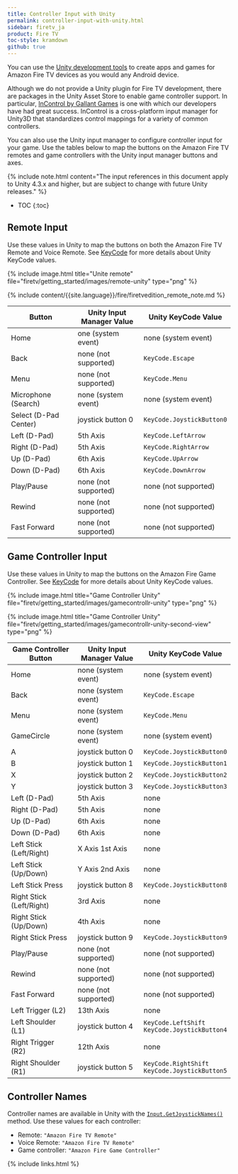 ```yaml
---
title: Controller Input with Unity
permalink: controller-input-with-unity.html
sidebar: firetv_ja
product: Fire TV
toc-style: kramdown
github: true
---
```


You can use the [Unity development tools](http://unity3d.com/unity) to create apps and games for Amazon Fire TV devices as you would any Android device.

Although we do not provide a Unity plugin for Fire TV development, there are packages in the Unity Asset Store to enable game controller support. In particular, [InControl by Gallant Games](http://www.gallantgames.com/incontrol) is one with which our developers have had great success. InControl is a cross-platform input manager for Unity3D that standardizes control mappings for a variety of common controllers.

You can also use the Unity input manager to configure controller input for your game. Use the tables below to map the buttons on the Amazon Fire TV remotes and game controllers with the Unity input manager buttons and axes.

{% include note.html content="The input references in this document apply to Unity 4.3.x and higher, but are subject to change with future Unity releases." %}

* TOC
{:toc}

## Remote Input

Use these values in Unity to map the buttons on both the Amazon Fire TV Remote and Voice Remote. See <a href="http://docs.unity3d.com/ScriptReference/KeyCode.html">KeyCode</a> for more details about Unity KeyCode values.

{% include image.html title="Unite remote" file="firetv/getting_started/images/remote-unity" type="png" %}

{% include content/{{site.language}}/fire/firetvedition_remote_note.md %}

<table class="grid">
<colgroup>
<col width="33%" />
<col width="33%" />
<col width="33%" />
</colgroup>
  <thead>
    <tr>
      <th>Button</th>
      <th>Unity Input Manager Value</th>
      <th>Unity KeyCode Value</th>
    </tr>
  </thead>
  <tbody>
    <tr>
      <td>Home</td>
      <td>one (system event)</td>
      <td>none (system event)</td>
    </tr>
    <tr>
      <td>Back</td>
      <td>none (not supported)</td>
      <td><code>KeyCode.Escape</code></td>
    </tr>
    <tr>
      <td>Menu</td>
      <td>none (not supported)</td>
      <td><code>KeyCode.Menu</code></td>
    </tr>
    <tr>
      <td>Microphone (Search)</td>
      <td>none (system event)</td>
      <td>none (system event)</td>
    </tr>
    <tr>
      <td>Select (D-Pad Center)</td>
      <td>joystick button 0</td>
      <td><code>KeyCode.JoystickButton0</code></td>
    </tr>
    <tr>
      <td>Left (D-Pad)</td>
      <td>5th Axis</td>
      <td><code>KeyCode.LeftArrow</code></td>
    </tr>
    <tr>
      <td>Right (D-Pad)</td>
      <td>5th Axis</td>
      <td><code>KeyCode.RightArrow</code></td>
    </tr>
    <tr>
      <td>Up (D-Pad)</td>
      <td>6th Axis</td>
      <td><code>KeyCode.UpArrow</code></td>
    </tr>
    <tr>
      <td>Down (D-Pad)</td>
      <td>6th Axis</td>
      <td><code>KeyCode.DownArrow</code></td>
    </tr>
    <tr>
      <td>Play/Pause</td>
      <td>none (not supported)</td>
      <td>none (not supported)</td>
    </tr>
    <tr>
      <td>Rewind</td>
      <td>none (not supported)</td>
      <td>none (not supported)</td>
    </tr>
    <tr>
      <td>Fast Forward</td>
      <td>none (not supported)</td>
      <td>none (not supported)</td>
    </tr>
  </tbody>
</table>


## Game Controller Input

Use these values in Unity to map the buttons on the Amazon Fire Game Controller. See <a href="http://docs.unity3d.com/ScriptReference/KeyCode.html">KeyCode</a> for more details about Unity KeyCode values.

{% include image.html title="Game Controller Unity" file="firetv/getting_started/images/gamecontrollr-unity" type="png" %}

{% include image.html title="Game Controller Unity" file="firetv/getting_started/images/gamecontrollr-unity-second-view" type="png" %}

<table class="grid">
<colgroup>
<col width="33%" />
<col width="33%" />
<col width="33%" />
</colgroup>
  <thead>
    <tr>
      <th>Game Controller Button</th>
      <th>Unity Input Manager Value</th>
      <th>Unity KeyCode Value</th>
    </tr>
  </thead>
  <tbody>
    <tr>
      <td>Home</td>
      <td>none (system event)</td>
      <td>none (system event)</td>
    </tr>
    <tr>
      <td>Back</td>
      <td>none (system event)</td>
      <td><code>KeyCode.Escape</code></td>
    </tr>
    <tr>
      <td>Menu</td>
      <td>none (system event)</td>
      <td><code>KeyCode.Menu</code></td>
    </tr>
    <tr>
      <td>GameCircle</td>
      <td>none (system event)</td>
      <td>none (system event)</td>
    </tr>
    <tr>
      <td>A</td>
      <td>joystick button 0</td>
      <td><code>KeyCode.JoystickButton0</code></td>
    </tr>
    <tr>
      <td>B</td>
      <td>joystick button 1</td>
      <td><code>KeyCode.JoystickButton1</code></td>
    </tr>
    <tr>
      <td>X</td>
      <td>joystick button 2</td>
      <td><code>KeyCode.JoystickButton2</code></td>
    </tr>
    <tr>
      <td>Y</td>
      <td>joystick button 3</td>
      <td><code>KeyCode.JoystickButton3</code></td>
    </tr>
    <tr>
      <td>Left (D-Pad)</td>
      <td>5th Axis</td>
      <td>none</td>
    </tr>
    <tr>
      <td>Right (D-Pad)</td>
      <td>5th Axis</td>
      <td>none</td>
    </tr>
    <tr>
      <td>Up (D-Pad)</td>
      <td>6th Axis</td>
      <td>none</td>
    </tr>
    <tr>
      <td>Down (D-Pad)</td>
      <td>6th Axis</td>
      <td>none</td>
    </tr>
    <tr>
      <td>Left Stick (Left/Right)</td>
      <td>X Axis 1st Axis</td>
      <td>none</td>
    </tr>
    <tr>
      <td>Left Stick (Up/Down)</td>
      <td>Y Axis 2nd Axis</td>
      <td>none</td>
    </tr>
    <tr>
      <td>Left Stick Press</td>
      <td>joystick button 8</td>
      <td><code>KeyCode.JoystickButton8</code></td>
    </tr>
    <tr>
      <td>Right Stick (Left/Right)</td>
      <td>3rd Axis</td>
      <td>none</td>
    </tr>
    <tr>
      <td>Right Stick (Up/Down)</td>
      <td>4th Axis</td>
      <td>none</td>
    </tr>
    <tr>
      <td>Right Stick Press</td>
      <td>joystick button 9</td>
      <td><code>KeyCode.JoystickButton9</code></td>
    </tr>
    <tr>
      <td>Play/Pause</td>
      <td>none (not supported)</td>
      <td>none (not supported)</td>
    </tr>
    <tr>
      <td>Rewind</td>
      <td>none (not supported)</td>
      <td>none (not supported)</td>
    </tr>
    <tr>
      <td>Fast Forward</td>
      <td>none (not supported)</td>
      <td>none (not supported)</td>
    </tr>
    <tr>
      <td>Left Trigger (L2)</td>
      <td>13th Axis</td>
      <td>none</td>
    </tr>
    <tr>
      <td>Left Shoulder (L1)</td>
      <td>joystick button 4</td>
      <td><code>KeyCode.LeftShift KeyCode.JoystickButton4</code></td>
    </tr>
    <tr>
      <td>Right Trigger (R2)</td>
      <td>12th Axis</td>
      <td>none</td>
    </tr>
    <tr>
      <td>Right Shoulder (R1)</td>
      <td>joystick button 5</td>
      <td><code>KeyCode.RightShift KeyCode.JoystickButton5</code></td>
    </tr>
  </tbody>
</table>


## Controller Names

Controller names are available in Unity with the [`Input.GetJoystickNames()`](http://docs.unity3d.com/ScriptReference/Input.GetJoystickNames.html) method. Use these values for each controller:

*   Remote: `"Amazon Fire TV Remote"`
*   Voice Remote: `"Amazon Fire TV Remote"`
*   Game controller: `"Amazon Fire Game Controller"`

{% include links.html %}
